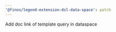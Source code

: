 ```yaml
---
'@finos/legend-extension-dsl-data-space': patch
---
```


Add doc link of template query in dataspace
